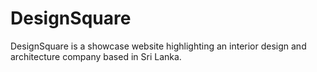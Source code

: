 # DesignSquare
DesignSquare is a showcase website highlighting an interior design and architecture company based in Sri Lanka. 
